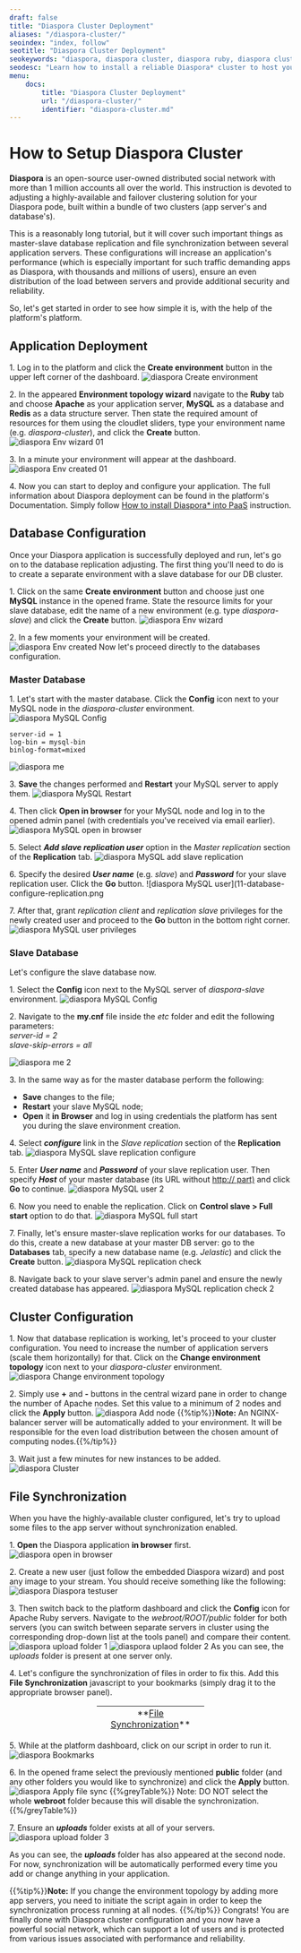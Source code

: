 ```yaml
---
draft: false
title: "Diaspora Cluster Deployment"
aliases: "/diaspora-cluster/"
seoindex: "index, follow"
seotitle: "Diaspora Cluster Deployment"
seokeywords: "diaspora, diaspora cluster, diaspora ruby, diaspora cluster tutorial, diaspora social network, host social network, ruby cluster tutorial, redis tutorial, install diaspora cluster"
seodesc: "Learn how to install a reliable Diaspora* cluster to host your social network application on top of the Ruby-based application server at the platform."
menu: 
    docs:
        title: "Diaspora Cluster Deployment"
        url: "/diaspora-cluster/"
        identifier: "diaspora-cluster.md"
---
```


# How to Setup Diaspora Cluster

**Diaspora** is an open-source user-owned distributed social network with more than 1 million accounts all over the world. This instruction is devoted to adjusting a highly-available and failover clustering solution for your Diaspora pode, built within a bundle of two clusters (app server's and database's).

This is a reasonably long tutorial, but it will cover such important things as master-slave database replication and file synchronization between several application servers. These configurations will increase an application's performance (which is especially important for such traffic demanding apps as Diaspora, with thousands and millions of users), ensure an even distribution of the load between servers and provide additional security and reliability. 

So, let's get started in order to see how simple it is, with the help of the platform's platform.


## Application Deployment

1\. Log in to the platform and click the **Create environment** button in the upper left corner of the dashboard.
![diaspora Create environment](01-create-environment.png)

2\. In the appeared **Environment topology wizard** navigate to the **Ruby** tab and choose **Apache** as your application server, **MySQL** as a database and **Redis** as a data structure server. Then state the required amount of resources for them using the cloudlet sliders, type your environment name (e.g. *diaspora-cluster*), and click the **Create** button.
![diaspora Env wizard 01](02-environment-wizard.png)

3\. In a minute your environment will appear at the dashboard.
![diaspora Env created 01](03-environment-for-diaspora-created.png)

4\. Now you can start to deploy and configure your application. The full information about Diaspora deployment can be found in the platform's Documentation. Simply follow [How to install Diaspora* into PaaS](/diaspora) instruction.


## Database Configuration
Once your Diaspora application is successfully deployed and run, let's go on to the database replication adjusting. The first thing you'll need to do is to create a separate environment with a slave database for our DB cluster.

1\. Click on the same **Create environment** button and choose just one **MySQL** instance in the opened frame. State the resource limits for your slave database, edit the name of a new environment (e.g. type *diaspora-slave*) and click the **Create** button.
![diaspora Env wizard](04-slave-database-wizard.png)

2\. In a few moments your environment will be created.
![diaspora Env created](05-slave-databae-created.png)
Now let's proceed directly to the databases configuration. 

### Master Database

1\. Let's start with the master database. Click the **Config** icon next to your MySQL node in the *diaspora-cluster* environment.
![diaspora MySQL Config](06-mysql-config.png)

```
server-id = 1  
log-bin = mysql-bin  
binlog-format=mixed
``` 

![diaspora me](07-edit-mycnf-file.png)

3\. **Save** the changes performed and **Restart** your MySQL server to apply them.
![diaspora MySQL Restart](08-restart-mysql.png)

4\. Then click **Open in browser** for your MySQL node and log in to the opened admin panel (with credentials you've received via email earlier).
![diaspora MySQL open in browser](09-open-mysql-in-browser.png)

5\. Select ***Add slave replication user*** option in the *Master replication* section of the **Replication** tab.
![diaspora MySQL add slave replication](10-database-add-slave-replication.png)

6\. Specify the desired ***User name*** (e.g. *slave*) and ***Password*** for your slave replication user. Click the **Go** button.
![diaspora MySQL user](11-database-configure-replication.png

7\. After that, grant *replication client* and *replication slave* privileges for the newly created user and proceed to the **Go** button in the bottom right corner.
![diaspora MySQL user privileges](12-database-replication-privileges.png)

### Slave Database
Let's configure the slave database now.

1\. Select the **Config** icon next to the MySQL server of *diaspora-slave* environment.
![diaspora MySQL Config](13-slave-database-config.png)


2\. Navigate to the **my.cnf** file inside the *etc* folder and edit the following parameters:  
<i>server-id = 2  
slave-skip-errors = all</i>  

![diaspora me 2](14-edit-slave-mycnf.png)

3\. In the same way as for the master database perform the following:

* **Save** changes to the file;
* **Restart** your slave MySQL node;
* **Open** it **in Browser** and log in using credentials the platform has sent you during the slave environment creation.

4\. Select ***configure*** link in the *Slave replication* section of the **Replication** tab.
![diaspora MySQL slave replication configure](15-configure-slave-replication.png)

5\. Enter ***User name*** and ***Password*** of your slave replication user. Then specify ***Host*** of your master database (its URL without <u>http:// part)</u> and click **Go** to continue.
![diaspora MySQL user 2](16-connect-slave-replication.png)

6\. Now you need to enable the replication. Click on **Control slave > Full start** option to do that.
![diaspora MySQL full start](17-replication-full-start.png)

7\. Finally, let's ensure master-slave replication works for our databases. To do this, create a new database at your master DB server: go to the **Databases** tab, specify a new database name (e.g. *Jelastic*) and click the **Create** button.
![diaspora MySQL replication check](18-create-new-database.png)

8\. Navigate back to your slave server's admin panel and ensure the newly created database has appeared.
![diaspora MySQL replication check 2](19-check-databases-on-slave.png)


## Cluster Configuration

1\. Now that database replication is working, let's proceed to your cluster configuration. You need to increase the number of application servers (scale them horizontally) for that. Click on the **Change environment topology** icon next to your *diaspora-cluster* environment.
![diaspora Change environment topology](20-change-environment-topology.png)

2\. Simply use **+** and **-** buttons in the central wizard pane in order to change the number of Apache nodes. Set this value to a minimum of 2 nodes and click the **Apply** button.
![diaspora Add node](21-add-apache-server.png)
{{%tip%}}**Note:** An NGINX-balancer server will be automatically added to your environment. It will be responsible for the even load distribution between the chosen amount of computing nodes.{{%/tip%}}

3\. Wait just a few minutes for new instances to be added.
![diaspora Cluster](22-new-apache-server-created.png)


## File Synchronization

When you have the highly-available cluster configured, let's try to upload some files to the app server without synchronization enabled.

1\. **Open** the Diaspora application **in browser** first.
![diaspora open in browser](23-open-diaspora-in-browser.png)

2\. Create a new user (just follow the embedded Diaspora wizard) and post any image to your stream. You should receive something like the following:
![diaspora Diaspora testuser](24-diaspora-post.png)

3\. Then switch back to the platform dashboard and click the **Config** icon for Apache Ruby servers. Navigate to the *webroot/ROOT/public* folder for both servers (you can switch between separate servers in cluster using the corresponding drop-down list at the tools panel) and compare their content.
![diaspora upload folder 1](25-images-on-the-first-server.png)
![diaspora uplaod folder 2](26-no-images-on-the-secong-server.png)
As you can see, the *uploads* folder is present at one server only.

4\. Let's configure the synchronization of files in order to fix this. Add this **File Synchronization** javascript to your bookmarks (simply drag it to the appropriate browser panel).
<div align="center"><table style="width: 192px; height: 46px;" align="center"><colgroup><col width="*"></colgroup><tbody><tr><td style="text-align: center;">**<a href="javascript:(function(d,%20s,%20id)%20{var%20js,%20fjs%20=%20d.getElementsByTagName(s)[0];if%20(d.getElementById(id))%20return;js%20=%20d.createElement(s);%20js.id%20=%20id;js.async%20=%20true;js.src%20=%20'//download.jelastic.com/syncjelastic/script.js';fjs.parentNode.insertBefore(js,%20fjs);void%200;}(document,%20'script',%20'jelastic-file-sync'))">File Synchronization</a>**</td></tr></tbody></table></div>

5\. While at the platform dashboard, click on our script in order to run it.
![diaspora Bookmarks](27-file-synchronization-script.png)

6\. In the opened frame select the previously mentioned **public** folder (and any other folders you would like to synchronize) and click the **Apply** button.
![diaspora Apply file sync](28-file-synchronization-frame.png)
{{%greyTable%}}
Note: DO NOT select the whole **webroot** folder because this will disable the synchronization.
{{%/greyTable%}}

7\. Ensure an ***uploads*** folder exists at all of your servers.  
![diaspora upload folder 3](29-images-on-the-second-server.png)

As you can see, the ***uploads*** folder has also appeared at the second node. For now, synchronization will be automatically performed every time you add or change anything in your application.

{{%tip%}}**Note:** 
If you change the environment topology by adding more app servers, you need to initiate the script again in order to keep the synchronization process running at all nodes.
{{%/tip%}}
Congrats! You are finally done with Diaspora cluster configuration and you now have a powerful social network, which can support a lot of users and is protected from various issues associated with performance and reliability.